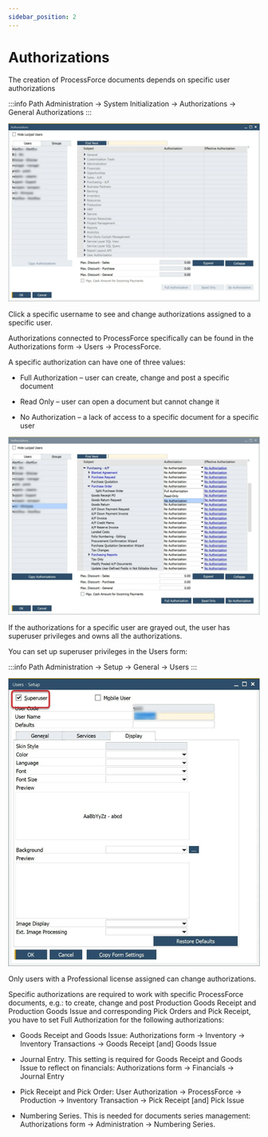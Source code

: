 ```yaml
---
sidebar_position: 2
---
```


# Authorizations

The creation of ProcessForce documents depends on specific user authorizations

:::info Path
    Administration → System Initialization → Authorizations → General Authorizations
:::

![Path](./media/authorizations/authorizations-main.webp)

Click a specific username to see and change authorizations assigned to a specific user.

Authorizations connected to ProcessForce specifically can be found in the Authorizations form → Users → ProcessForce.

A specific authorization can have one of three values:

- Full Authorization – user can create, change and post a specific document

- Read Only – user can open a document but cannot change it

- No Authorization – a lack of access to a specific document for a specific user

![Path](./media/authorizations/authorizations-options.webp)

If the authorizations for a specific user are grayed out, the user has superuser privileges and owns all the authorizations.

You can set up superuser privileges in the Users form:

:::info Path
    Administration → Setup → General → Users
:::

![Superuser](./media/authorizations/super-user.webp)

Only users with a Professional license assigned can change authorizations.

Specific authorizations are required to work with specific ProcessForce documents, e.g.: to create, change and post Production Goods Receipt and Production Goods Issue and corresponding Pick Orders and Pick Receipt, you have to set Full Authorization for the following authorizations:

- Goods Receipt and Goods Issue: Authorizations form → Inventory → Inventory Transactions → Goods Receipt \[and] Goods Issue

- Journal Entry. This setting is required for Goods Receipt and Goods Issue to reflect on financials: Authorizations form → Financials → Journal Entry

- Pick Receipt and Pick Order: User Authorization → ProcessForce → Production → Inventory Transaction → Pick Receipt \[and] Pick Issue

- Numbering Series. This is needed for documents series management: Authorizations form → Administration → Numbering Series.

